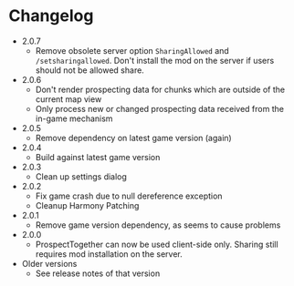 # Changelog
* 2.0.7
    * Remove obsolete server option `SharingAllowed` and `/setsharingallowed`. Don't install the mod on the server if users should not be allowed share.
* 2.0.6
    * Don't render prospecting data for chunks which are outside of the current map view
    * Only process new or changed prospecting data received from the in-game mechanism
* 2.0.5
    * Remove dependency on latest game version (again)
* 2.0.4
    * Build against latest game version
* 2.0.3
    * Clean up settings dialog
* 2.0.2
    * Fix game crash due to null dereference exception
    * Cleanup Harmony Patching
* 2.0.1
    * Remove game version dependency, as seems to cause problems
* 2.0.0
    * ProspectTogether can now be used client-side only. Sharing still requires mod installation on the server.
* Older versions
    * See release notes of that version